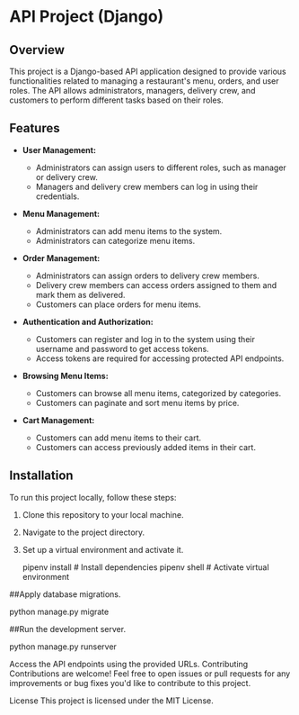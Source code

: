 # API Project (Django)

## Overview

This project is a Django-based API application designed to provide various functionalities related to managing a restaurant's menu, orders, and user roles. The API allows administrators, managers, delivery crew, and customers to perform different tasks based on their roles.

## Features

- **User Management:**
  - Administrators can assign users to different roles, such as manager or delivery crew.
  - Managers and delivery crew members can log in using their credentials.

- **Menu Management:**
  - Administrators can add menu items to the system.
  - Administrators can categorize menu items.

- **Order Management:**
  - Administrators can assign orders to delivery crew members.
  - Delivery crew members can access orders assigned to them and mark them as delivered.
  - Customers can place orders for menu items.

- **Authentication and Authorization:**
  - Customers can register and log in to the system using their username and password to get access tokens.
  - Access tokens are required for accessing protected API endpoints.

- **Browsing Menu Items:**
  - Customers can browse all menu items, categorized by categories.
  - Customers can paginate and sort menu items by price.

- **Cart Management:**
  - Customers can add menu items to their cart.
  - Customers can access previously added items in their cart.

## Installation

To run this project locally, follow these steps:

1. Clone this repository to your local machine.
2. Navigate to the project directory.
3. Set up a virtual environment and activate it.
 
   pipenv install   # Install dependencies
   pipenv shell     # Activate virtual environment

##Apply database migrations.

python manage.py migrate


##Run the development server.

python manage.py runserver


Access the API endpoints using the provided URLs.
Contributing
Contributions are welcome! Feel free to open issues or pull requests for any improvements or bug fixes you'd like to contribute to this project.

License
This project is licensed under the MIT License.
